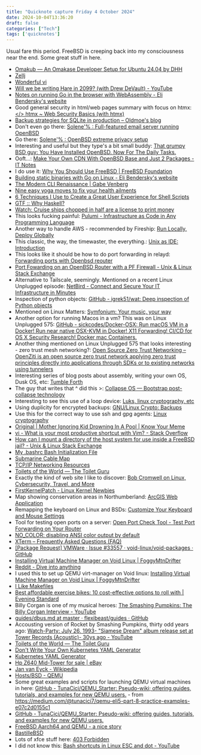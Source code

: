```yaml
---
title: "Quicknote capture Friday 4 October 2024"
date: 2024-10-04T13:36:20
draft: false
categories: ["Tech"]
tags: ['quicknotes']
---
```


Usual fare this period. FreeBSD is creeping back into my consciousness near the end. Some great stuff in here.

- [Omakub — An Omakase Developer Setup for Ubuntu 24.04 by DHH](https://omakub.org/)
- [Zellj](https://zellij.dev/)
- [Wonderful vi](https://world.hey.com/dhh/wonderful-vi-a1d034d3)
- [Will we be writing Hare in 2099? (with Drew DeVault) - YouTube](https://www.youtube.com/watch?v=42y2Q9io3Xs)
- [Notes on running Go in the browser with WebAssembly - Eli Bendersky's website](https://eli.thegreenplace.net/2024/notes-on-running-go-in-the-browser-with-webassembly/)
- Good general security in html/web pages summary with focus on htmx: [&lt;/&gt; htmx ~ Web Security Basics (with htmx)](https://htmx.org/essays/web-security-basics-with-htmx/)
- [Backup strategies for SQLite in production &#8211; Oldmoe&#039;s blog](https://oldmoe.blog/2024/04/30/backup-strategies-for-sqlite-in-production/)
- Don't even go there: [Solene'% : Full-featured email server running OpenBSD](https://dataswamp.org/~solene/2024-07-24-openbsd-email-server-setup.html)
- Go there: [Solene'% : OpenBSD extreme privacy setup](https://dataswamp.org/~solene/2024-06-08-openbsd-privacy-setup.html)
- Interesting and useful but they type's a bit small buddy: [That grumpy BSD guy: You Have Installed OpenBSD. Now For The Daily Tasks.](https://bsdly.blogspot.com/2024/09/you-have-installed-openbsd-now-for.html)
- Ooft...: [Make Your Own CDN With OpenBSD Base and Just 2 Packages - IT Notes](https://it-notes.dragas.net/2024/08/29/make-your-own-cdn-openbsd/?utm_source=discoverbsd)
- I do use it: [Why You Should Use FreeBSD | FreeBSD Foundation](https://freebsdfoundation.org/blog/why-you-should-use-freebsd/?utm_source=discoverbsd)
- [Building static binaries with Go on Linux - Eli Bendersky's website](https://eli.thegreenplace.net/2024/building-static-binaries-with-go-on-linux/)
- [The Modern CLI Renaissance | Gabe Venberg](https://gabevenberg.com/posts/cli-renaissance/)
- [Nine easy yoga moves to fix your health ailments](https://www.telegraph.co.uk/health-fitness/fitness/workouts/yoga-moves-back-neck-pain/)
- [6 Techniques I Use to Create a Great User Experience for Shell Scripts](https://nochlin.com/blog/6-techniques-i-use-to-create-a-great-user-experience-for-shell-scripts?utm_source=hackernewsletter&utm_medium=email&utm_term=code)
- [GTF :: Why Haskell?](https://www.gtf.io/musings/why-haskell)
- [Watch: Cruise ships chopped in half are a license to print money](https://newatlas.com/marine/how-to-stretch-cruise-ship/)
- This looks fucking painful: [Pulumi - Infrastructure as Code in Any Programming Language](https://www.pulumi.com/)
- Another way to handle AWS - recommended by Fireship: [Run Locally, Deploy Globally](https://www.localstack.cloud/)
- This classic, the way, the timewaster, the everything.: [Unix as IDE: Introduction](https://blog.sanctum.geek.nz/series/unix-as-ide/)
- This looks like it should be how to do port forwarding in relayd: [Forwarding ports with Openbsd reouter](https://operand.ca/2014/11/09/forwarding-ports-with-openbsd-router.html)
- [Port Fowarding on an OpenBSD Router with a PF Firewall - Unix &amp; Linux Stack Exchange](https://unix.stackexchange.com/questions/718502/port-fowarding-on-an-openbsd-router-with-a-pf-firewall)
- Alternative to Tailscale, seemingly. Mentioned on a recent Linux Unplugged episode: [NetBird - Connect and Secure Your IT Infrastructure in Minutes](https://netbird.io/)
- Inspection of python objects: [GitHub - igrek51/wat: Deep inspection of Python objects](https://github.com/igrek51/wat)
- Mentioned on Linux Matters: [Symfonium: Your music, your way](https://www.symfonium.app/)
- Another option for running Macos in a vm? This was on Linux Unplugged 575: [GitHub - sickcodes/Docker-OSX: Run macOS VM in a Docker! Run near native OSX-KVM in Docker! X11 Forwarding! CI/CD for OS X Security Research! Docker mac Containers.](https://github.com/sickcodes/Docker-OSX)
- Another thing mentioned on Linux Unplugged 575 that looks interesting - zero trust mesh networking?: [Open Source Zero Trust Networking &#8211; OpenZiti is an open source zero trust network applying zero trust principles directly into applications through SDKs or to existing networks using tunnelers](https://openziti.io/)
- Interesting series of blog posts about assembly, writing your own OS, Dusk OS, etc: [Tumble Forth](http://tumbleforth.hardcoded.net/)
- The guy that writes that ^ did this >: [Collapse OS &mdash; Bootstrap post-collapse technology](http://collapseos.org/)
- Interesting to see this use of a loop device: [Luks, linux cryptography, etc](https://blog.sanctum.geek.nz/category/cryptography/)
- Using duplicity for encrypted backups: [GNU/Linux Crypto: Backups](https://blog.sanctum.geek.nz/gnu-linux-crypto-backups/)
- Use this for the correct way to use ssh and gpg agents: [Linux cryptography](https://blog.sanctum.geek.nz/category/cryptography/)
- [Original | Mother Ignoring Kid Drowning In A Pool | Know Your Meme](https://knowyourmeme.com/photos/1866888-mother-ignoring-kid-drowning-in-a-pool)
- [vi - What is your most productive shortcut with Vim? - Stack Overflow](https://stackoverflow.com/questions/1218390/what-is-your-most-productive-shortcut-with-vim/1220118#1220118)
- [How can I mount a directory of the host system for use inside a FreeBSD jail? - Unix &amp; Linux Stack Exchange](https://unix.stackexchange.com/questions/63661/how-can-i-mount-a-directory-of-the-host-system-for-use-inside-a-freebsd-jail)
- [My .bashrc Bash Initialization File](https://cromwell-intl.com/open-source/bashrc/)
- [Submarine Cable Map](https://www.fiberatlantic.com/)
- [TCP/IP Networking Resources](https://cromwell-intl.com/networking/)
- [Toilets of the World &mdash; The Toilet Guru](https://toilet-guru.com/)
- Exactly the kind of web site I like to discover: [Bob Cromwell on Linux, Cybersecurity, Travel, and More](https://cromwell-intl.com/)
- [FirstKernelPatch - Linux Kernel Newbies](https://kernelnewbies.org/FirstKernelPatch)
- Map showing conservation areas in Northumberland: [ArcGIS Web Application](https://northumberland.maps.arcgis.com/apps/webappviewer/index.html?id=c34924e7b1324694b93925ad6a98d97f)
- Remapping the keyboard on Linux and BSDs: [Customize Your Keyboard and Mouse Settings](https://cromwell-intl.com/open-source/keyboard-mouse.html)
- Tool for testing open ports on a server: [Open Port Check Tool - Test Port Forwarding on Your Router](https://www.yougetsignal.com/tools/open-ports/)
- [NO_COLOR: disabling ANSI color output by default](https://no-color.org/)
- [XTerm &ndash; Frequently Asked Questions (FAQ)](https://www.invisible-island.net/xterm/xterm.faq.html)
- [[Package Request] VMWare · Issue #33557 · void-linux/void-packages · GitHub](https://github.com/void-linux/void-packages/issues/33557)
- [Installing Virtual Machine Manager on Void Linux | FoggyMtnDrifter](https://foggymtndrifter.com/blog/void-linux-virt-manager)
- [Reddit - Dive into anything](https://www.reddit.com/r/fishshell/comments/18puuj4/what_is_the_simplest_way_to_turn_off_all_colors/)
- I used this to set up QEMU virt-manager on Void linux: [Installing Virtual Machine Manager on Void Linux | FoggyMtnDrifter](https://foggymtndrifter.com/blog/void-linux-virt-manager)
- [I Like Makefiles](https://switowski.com/blog/i-like-makefiles/?utm_source=hackernewsletter&utm_medium=email&utm_term=code)
- [Best affordable exercise bikes: 10 cost-effective options to roll with  | Evening Standard](https://www.standard.co.uk/shopping/esbest/health-fitness/gym-equipment/best-affordable-exercise-bikes-b1151868.html)
- Billy Corgan is one of my musical heroes: [The Smashing Pumpkins: The Billy Corgan Interview - YouTube](https://www.youtube.com/watch?v=nAfkxHcqWKI)
- [guides/dbus.md at master · flexibeast/guides · GitHub](https://github.com/flexibeast/guides/blob/master/dbus.md)
- Accousting version of Rocket by Smashing Pumpkins, thirty odd years ago: [Watch-Party: July 26, 1993- &quot;Siamese Dream&quot; album release set at Tower Records (Acoustic)-  30ys ago - YouTube](https://www.youtube.com/watch?v=hzwOwzGtiZw)
- [Toilets of the World &mdash; The Toilet Guru](https://toilet-guru.com/)
- [Don&#x27;t Write Your Own Kubernetes YAML Generator](https://matduggan.com/tips-for-making-kubernetes-yaml-less-annoying/)
- [Kubernetes YAML Generator](https://k8syaml.com/)
- [Hp Z640 Mid-Tower for sale | eBay](https://www.ebay.co.uk/sch/i.html?_nkw=hp%20z640%20mid-tower)
- [Jan van Eyck - Wikipedia](https://en.wikipedia.org/wiki/Jan_van_Eyck)
- [Hosts/BSD - QEMU](https://wiki.qemu.org/Hosts/BSD)
- Some great examples and scripts for launching QEMU virtual machines in here: [GitHub - TunaCici/QEMU_Starter: Pseudo-wiki; offering guides, tutorials, and examples for new QEMU users.](https://github.com/TunaCici/QEMU_Starter) - from https://medium.com/@tunacici7/qemu-eli5-part-8-practice-examples-e07c2d0155c1
- [GitHub - TunaCici/QEMU_Starter: Pseudo-wiki; offering guides, tutorials, and examples for new QEMU users.](https://github.com/TunaCici/QEMU_Starter)
- [FreeBSD Aarch64 and QEMU - a nice story](https://medium.com/@gballet/freebsd-aarch64-and-qemu-d54b6db381be)
- [BastilleBSD](https://bastillebsd.org/)
- Lots of xfce stuff here: [403 Forbidden](https://mxlinux.org/wiki/xfce/xfce-commands-and-other-useful-stuff/)
- I did not know this: [Bash shortcuts in Linux ESC and dot - YouTube](https://www.youtube.com/watch?v=JH-H-FpJVuY)
